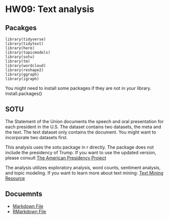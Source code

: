 # HW09: Text analysis

## Pacakges

```{r}
library(tidyverse)
library(tidytext)
library(here)
library(topicmodels)
library(sotu)
library(tm)
library(wordcloud)
library(reshape2)
library(ggraph)
library(igraph)

```
You might need to install some packages if they are not in your library. 
install.packages()

## SOTU

The Statement of the Union documents the speech and oral presentation for each president in the U.S. The dataset contains two datasets, the meta and the text. The text dataset only contains the document. You might want to incorporate two datasets first. 

This analysis uses the sotu package in r directly. The package does not include the presidency of Trump. If you want to use the updated version, please consult [The American Presidency Project](https://www.presidency.ucsb.edu/documents/presidential-documents-archive-guidebook/annual-messages-congress-the-state-the-union)

The analysis utilizes exploratory analysis, word counts, sentiment analysis, and topic modeling. 
If you want to learn more about text mining: [Text Mining Resource](https://www.tidytextmining.com) 

## Docuemnts

+ [Markdown File](https://github.com/anariaah/hw09/blob/master/text.md)
+ [RMarkdown File](https://github.com/anariaah/hw09/blob/master/text.Rmd)